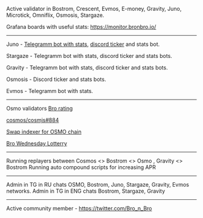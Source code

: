 Active validator in Bostrom, Crescent, Evmos, E-money, Gravity, Juno, Microtick, Omniflix, Osmosis, Stargaze.

Grafana boards with useful stats: https://monitor.bronbro.io/

---

Juno - [Telegramm bot with stats](https://github.com/bro-n-bro/tg-price-bot), [discord ticker](https://github.com/bro-n-bro/discrod_bot) and stats bot.

Stargaze - Telegramm bot with stats, discord ticker and stats bots.

Gravity - Telegramm bot with stats, discord ticker and stats bots.

Osmosis - Discord ticker and stats bots.

Evmos - Telegramm bot with stats.

---

Osmo validators [Bro rating](https://github.com/bro-n-bro/bro_rating)

[cosmos/cosmjs#884](https://github.com/cosmos/cosmjs/pull/884)

[Swap indexer for OSMO chain](https://github.com/bro-n-bro/osjuno)

[Bro Wednesday Lotterry](https://github.com/bro-n-bro/Bro_n_Bro-Wednesday)

---

Running replayers between Cosmos <> Bostrom <> Osmo , Gravity <> Bostrom
Running auto compound scripts for increasing APR

---

Admin in TG in RU chats OSMO, Bostrom, Juno, Stargaze, Gravity, Evmos networks.
Admin in TG in ENG chats Bostrom, Stargaze, Gravity

---

Active community member - https://twitter.com/Bro_n_Bro
